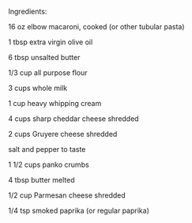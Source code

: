 Ingredients:

16 oz elbow macaroni, cooked (or other tubular pasta)

1 tbsp extra virgin olive oil

6 tbsp unsalted butter

1/3 cup all purpose flour

3 cups whole milk

1 cup heavy whipping cream

4 cups sharp cheddar cheese shredded

2 cups Gruyere cheese shredded

salt and pepper to taste

1 1/2 cups panko crumbs

4 tbsp butter melted

1/2 cup Parmesan cheese shredded

1/4 tsp smoked paprika (or regular paprika)